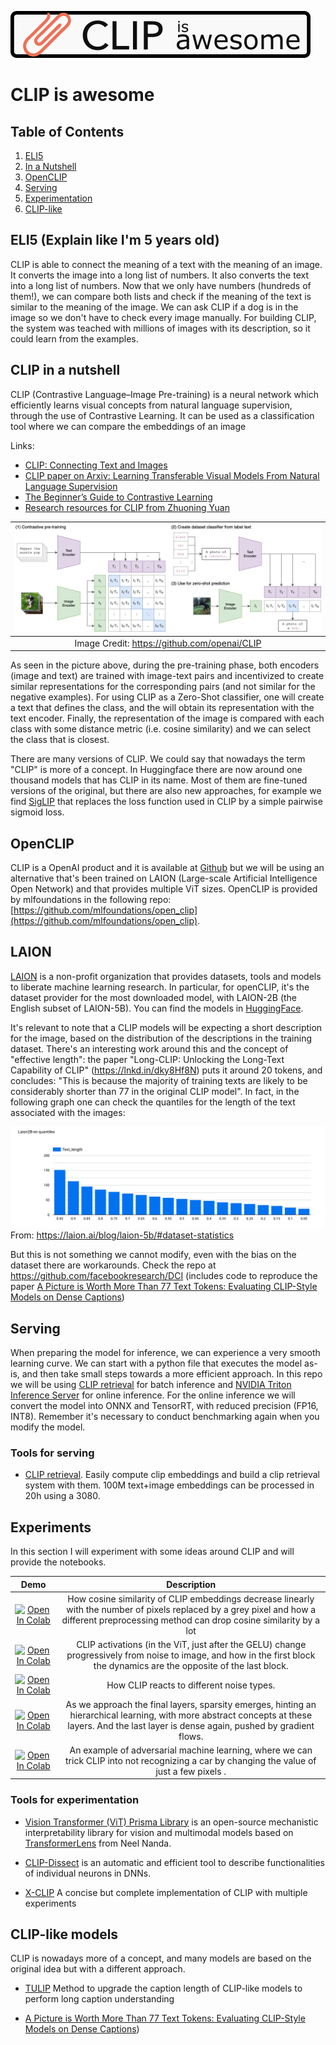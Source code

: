 ![CLIP_LOGO](./images/clip_is_awesome.png)
# CLIP is awesome

## Table of Contents

 1. [ELI5](#ELI-5)
 2. [In a Nutshell](#nutshell)
 3. [OpenCLIP](#openclip)
 4. [Serving](#serving)
 5. [Experimentation](#experiments)
 6. [CLIP-like](#clip-like)

<!-- TOC --><a name="ELI-5"></a>
## ELI5 (Explain like I'm 5 years old)
CLIP is able to connect the meaning of a text with the meaning of an image. It converts the image into a long list of numbers. It also converts the text into a long list of numbers. Now that we only have numbers (hundreds of them!), we can compare both lists and check if the meaning of the text is similar to the meaning of the image. We can ask CLIP if a dog is in the image so we don't have to check every image manually. For building CLIP, the system was teached with millions of images with its description, so it could learn from the examples.

<!-- TOC --><a name="nutshell"></a>
## CLIP in a nutshell

CLIP (Contrastive Language–Image Pre-training) is a neural network which efficiently learns visual concepts from natural language supervision, through the use of Contrastive Learning. It can be used as a classification tool where we can compare the embeddings of an image 

Links:

- [CLIP: Connecting Text and Images](https://openai.com/blog/clip/)
- [CLIP paper on Arxiv: Learning Transferable Visual Models From Natural Language Supervision](https://arxiv.org/abs/2103.00020)
- [The Beginner’s Guide to Contrastive Learning](https://www.v7labs.com/blog/contrastive-learning-guide)
- [Research resources for CLIP from Zhuoning Yuan](https://github.com/yzhuoning/Awesome-CLIP/tree/main)

| ![CLIP](https://raw.githubusercontent.com/joaquincabezas/clip_is_awesome/main/images/CLIP.png) |
|:--:|
| Image Credit: https://github.com/openai/CLIP |

As seen in the picture above, during the pre-training phase, both encoders (image and text) are trained with image-text pairs and incentivized to create similar representations for the corresponding pairs (and not similar for the negative examples). For using CLIP as a Zero-Shot classifier, one will create a text that defines the class, and the will obtain its representation with the text encoder. Finally, the representation of the image is compared with each class with some distance metric (i.e. cosine similarity) and we can select the class that is closest.

There are many versions of CLIP. We could say that nowadays the term "CLIP" is more of a concept. In Huggingface there are now around one thousand models that has CLIP in its name. Most of them are fine-tuned versions of the original, but there are also new approaches, for example we find [SigLIP](https://huggingface.co/docs/transformers/model_doc/siglip) that replaces the loss function used in CLIP by a simple pairwise sigmoid loss.

<!-- TOC --><a name="openclip"></a>
## OpenCLIP

CLIP is a OpenAI product and it is available at [Github](https://github.com/openai/CLIP) but we will be using an alternative that's been trained on LAION (Large-scale Artificial Intelligence Open Network) and that provides multiple ViT sizes. OpenCLIP is provided by mlfoundations in the following repo: [https://github.com/mlfoundations/open_clip](https://github.com/mlfoundations/open_clip).

<!-- TOC --><a name="laion"></a>
## LAION

[LAION](https://laion.ai/) is a non-profit organization that provides datasets, tools and models to liberate machine learning research. In particular, for openCLIP, it's the dataset provider for the most downloaded model, with LAION-2B (the English subset of LAION-5B). You can find the models in [HuggingFace](https://huggingface.co/collections/laion/openclip-laion-2b-64fcade42d20ced4e9389b30).

It's relevant to note that a CLIP models will be expecting a short description for the image, based on the distribution of the descriptions in the training dataset. There's an interesting work around this and the concept of "effective length": the paper "Long-CLIP: Unlocking the Long-Text Capability of CLIP" (https://lnkd.in/dky8Hf8N) puts it around 20 tokens, and concludes: "This is because the majority of training texts are likely to be considerably shorter than 77 in the original CLIP model". In fact, in the following graph one can check the quantiles for the length of the text associated with the images:

![laion_2b_quantiles](./images/laion_2b_quantiles.png)
From: https://laion.ai/blog/laion-5b/#dataset-statistics

But this is not something we cannot modify, even with the bias on the dataset there are workarounds. Check the repo at https://github.com/facebookresearch/DCI (includes code to reproduce the paper [A Picture is Worth More Than 77 Text Tokens: Evaluating CLIP-Style Models on Dense Captions](https://arxiv.org/abs/2312.08578))

<!-- TOC --><a name="serving"></a>
## Serving

When preparing the model for inference, we can experience a very smooth learning curve. We can start with a python file that executes the model as-is, and then take small steps towards a more efficient approach. In this repo we will be using [CLIP retrieval](https://github.com/rom1504/clip-retrieval) for batch inference and [NVIDIA Triton Inference Server](https://developer.nvidia.com/triton-inference-server) for online inference. For the online inference we will convert the model into ONNX and TensorRT, with reduced precision (FP16, INT8). Remember it's necessary to conduct benchmarking again when you modify the model.

### Tools for serving

- [CLIP retrieval](https://github.com/rom1504/clip-retrieval). Easily compute clip embeddings and build a clip retrieval system with them. 100M text+image embeddings can be processed in 20h using a 3080.

<!-- TOC --><a name="experiments"></a>
## Experiments

In this section I will experiment with some ideas around CLIP and will provide the notebooks.

| Demo | Description |
|:-:|:-:|
|[![Open In Colab](https://colab.research.google.com/assets/colab-badge.svg)](https://colab.research.google.com/drive/1rMBPx3Yu8WA3busCTcdSRmvyOtFBB0yc)| How cosine similarity of CLIP embeddings decrease linearly with the number of pixels replaced by a grey pixel and how a different preprocessing method can drop cosine similarity by a lot|
|[![Open In Colab](https://colab.research.google.com/assets/colab-badge.svg)](https://colab.research.google.com/drive/1uBunZkwq5JYlZBAMI8Y0leJaXLAltOP8)| CLIP activations (in the ViT, just after the GELU) change progressively from noise to image, and how in the first block the dynamics are the opposite of the last block.|
|[![Open In Colab](https://colab.research.google.com/assets/colab-badge.svg)](https://colab.research.google.com/drive/10KR2NgWTjVdCoQQLTiIoB9BpKx7UcP6W)| How CLIP reacts to different noise types.|
|[![Open In Colab](https://colab.research.google.com/assets/colab-badge.svg)](https://colab.research.google.com/drive/1nK3sxW7xYENAYjn0NUbMAl--1eNWcPta)| As we approach the final layers, sparsity emerges, hinting an hierarchical learning, with more abstract concepts at these layers. And the last layer is dense again, pushed by gradient flows.|
|[![Open In Colab](https://colab.research.google.com/assets/colab-badge.svg)](https://colab.research.google.com/drive/1XZ4FvddUQNecYo90IUBuMUuqz2Mvirlv)| An example of adversarial machine learning, where we can trick CLIP into not recognizing a car by changing the value of just a few pixels .|

### Tools for experimentation

- [Vision Transformer (ViT) Prisma Library](https://github.com/soniajoseph/ViT-Prisma) is an open-source mechanistic interpretability library for vision and multimodal models based on [TransformerLens](https://github.com/TransformerLensOrg/TransformerLens) from Neel Nanda.

- [CLIP-Dissect](https://github.com/Trustworthy-ML-Lab/CLIP-dissect) is an automatic and efficient tool to describe functionalities of individual neurons in DNNs.

- [X-CLIP](https://github.com/lucidrains/x-clip) A concise but complete implementation of CLIP with multiple experiments

<!-- TOC --><a name="clip-like"></a>
## CLIP-like models

CLIP is nowadays more of a concept, and many models are based on the original idea but with a different approach.

- [TULIP](https://github.com/ivonajdenkoska/tulip) Method to upgrade the caption length of CLIP-like models to perform long caption understanding

- [A Picture is Worth More Than 77 Text Tokens: Evaluating CLIP-Style Models on Dense Captions](https://arxiv.org/abs/2312.08578))